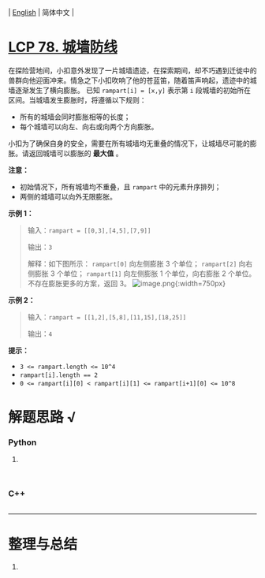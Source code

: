 | [English](README_EN.md) | 简体中文 |

# [LCP 78. 城墙防线](https://leetcode.cn/problems/Nsibyl)
在探险营地间，小扣意外发现了一片城墙遗迹，在探索期间，却不巧遇到迁徙中的兽群向他迎面冲来。情急之下小扣吹响了他的苍蓝笛，随着笛声响起，遗迹中的城墙逐渐发生了横向膨胀。
已知 `rampart[i] = [x,y]` 表示第 `i` 段城墙的初始所在区间。当城墙发生膨胀时，将遵循以下规则：
- 所有的城墙会同时膨胀相等的长度；
- 每个城墙可以向左、向右或向两个方向膨胀。

小扣为了确保自身的安全，需要在所有城墙均无重叠的情况下，让城墙尽可能的膨胀。请返回城墙可以膨胀的 **最大值** 。

**注意：**
- 初始情况下，所有城墙均不重叠，且 `rampart` 中的元素升序排列；
- 两侧的城墙可以向外无限膨胀。

**示例 1：**
>输入：`rampart = [[0,3],[4,5],[7,9]]`
>
>输出：`3`
>
>解释：如下图所示：
>`rampart[0]` 向左侧膨胀 3 个单位；
>`rampart[2]` 向右侧膨胀 3 个单位；
>`rampart[1]` 向左侧膨胀 1 个单位，向右膨胀 2 个单位。
>不存在膨胀更多的方案，返回 3。
![image.png](https://pic.leetcode.cn/1681717918-tWywrp-image.png){:width=750px}

**示例 2：**
>输入：`rampart = [[1,2],[5,8],[11,15],[18,25]]`
>
>输出：`4`

**提示：**
- `3 <= rampart.length <= 10^4`
- `rampart[i].length == 2`
- `0 <= rampart[i][0] < rampart[i][1] <= rampart[i+1][0] <= 10^8`
# 解题思路 √

### Python

1. 

```python

```


```python

```

### C++

```cpp

```

---



# 整理与总结

1. 